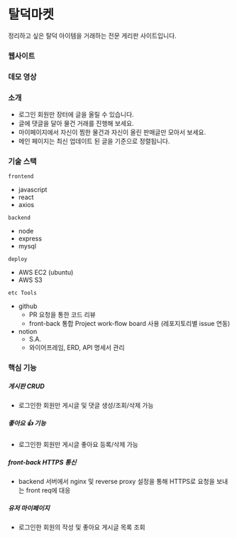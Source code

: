# 탈덕마켓
정리하고 싶은 탈덕 아이템을 거래하는 전문 게리판 사이트입니다.

### 웹사이트


### 데모 영상


### 소개
- 로그인 회원만 장터에 글을 올릴 수 있습니다.
- 글에 댓글을 달아 물건 거래를 진행해 보세요.
- 마이페이지에서 자신이 찜한 물건과 자신이 올린 판매글만 모아서 보세요.
- 메인 페이지는 최신 업데이트 된 글을 기준으로 정렬됩니다.

### 기술 스택
`frontend`
- javascript
- react
- axios

`backend`
- node
- express
- mysql

`deploy`
- AWS EC2 (ubuntu)
- AWS S3

`etc Tools`
- github 
  - PR 요청을 통한 코드 리뷰 
  - front-back 통합 Project work-flow board 사용 (레포지토리별 issue 연동)
- notion
  - S.A.
  - 와이어프레임, ERD, API 명세서 관리

### 핵심 기능
##### 게시판 CRUD
- 로그인한 회원만 게시글 및 댓글 생성/조회/삭제 가능
  
##### 좋아요 👍 기능
- 로그인한 회원만 게시글 좋아요 등록/삭제 가능
  
##### front-back HTTPS 통신
- backend 서버에서 nginx 및 reverse proxy 설정을 통해 HTTPS로 요청을 보내는 front req에 대응

##### 유저 마이페이지
- 로그인한 회원의 작성 및 좋아요 게시글 목록 조회


